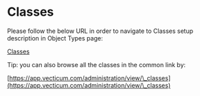 # Classes

Please follow the below URL in order to navigate to Classes setup description in Object Types page:

[Classes](object-types#classes "mention")

Tip: you can also browse all the classes in the common link by:

[https://app.vecticum.com/administration/view/\_classes](https://app.vecticum.com/administration/view/\_classes)
